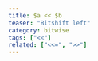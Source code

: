 ```yaml
---
title: $a << $b
teaser: "Bitshift left"
category: bitwise
tags: ["<<"]
related: ["<<=", ">>"]
---
```

